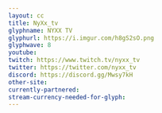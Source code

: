 ```yaml
---
layout: cc
title: NyXx_tv
glyphname: NYXX TV
glyphurl: https://i.imgur.com/h8gS2sO.png
glyphwave: 8
youtube: 
twitch: https://www.twitch.tv/nyxx_tv
twitter: https://twitter.com/nyxx_tv
discord: https://discord.gg/Mwsy7kH
other-site: 
currently-partnered: 
stream-currency-needed-for-glyph: 
---
```


